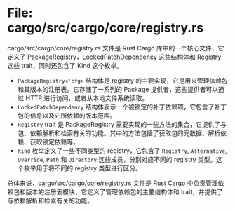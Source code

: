 # File: cargo/src/cargo/core/registry.rs

cargo/src/cargo/core/registry.rs 文件是 Rust Cargo 库中的一个核心文件，它定义了 PackageRegistry，LockedPatchDependency 这些结构体和 Registry 这些 trait，同时还包含了 Kind 这个枚举。

- `PackageRegistry<'cfg>` 结构体是 registry 的主要实现，它是用来管理依赖包和其版本的注册表。它存储了一系列的 Package 提供者，这些提供者可以通过 HTTP 进行访问，或者从本地文件系统读取。
- `LockedPatchDependency` 结构体表示一个被锁定的补丁依赖项，它包含了补丁包的信息以及它所依赖的版本范围。
- `Registry` trait 是 PackageRegistry 需要实现的一些方法的集合，它提供了与包、依赖解析和检索有关的功能。其中的方法包括了获取包的元数据、解析依赖、获取锁定依赖等。
- `Kind` 枚举定义了一些不同类型的 registry，它包含了 `Registry`, `Alternative`, `Override`, `Path` 和 `Directory` 这些成员，分别对应不同的 registry 类型。这个枚举用于将不同的 registry 类型进行区分。

总体来说，cargo/src/cargo/core/registry.rs 文件是 Rust Cargo 中负责管理依赖包和版本的注册表模块，它定义了管理依赖包的主要结构体和 trait，并提供了与依赖解析和检索有关的功能。


